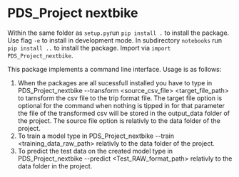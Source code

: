 # PDS_Project nextbike 
 
Within the same folder as ```setup.py```run ```pip install .``` to install the package. Use flag ```-e``` to install in development mode. In subdirectory ```notebooks``` run ```pip install ..``` to install the package. Import via ```import PDS_Project_nextbike```. 

This package implements a command line interface. 
Usage is as follows:
1. When the packages are all sucessfull installed you have to type in PDS_Project_nextbike --transform <source_csv_file> <target_file_path> to tarnsform the csv file to the trip format file. 
The target file option is optional for the command when nothing is tipped in for that parameter the file of the transformed csv will be stored in the output_data folder of the project. The source file option is relativly to the data folder of the project.
2. To train a model type in PDS_Project_nextbike --train <training_data_raw_path> relativly to the data folder of the project. 
3. To predict the test data on the created model type in PDS_Project_nextbike --predict <Test_RAW_format_path> relativly to the data folder in the project. 

